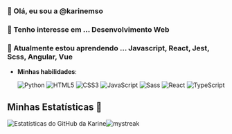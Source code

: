 ### 👋 Olá, eu sou a @karinemso
### 👀 Tenho interesse em ... Desenvolvimento Web
### 🌱 Atualmente estou aprendendo ... Javascript, React, Jest, Scss, Angular, Vue

- **Minhas habilidades**:
    
   ![Python](https://img.shields.io/badge/Python%20-%2314354C.svg?style=for-the-badge&logo=python&logoColor=white)
   ![HTML5](https://img.shields.io/badge/HTML5%20-%23E34F26.svg?style=for-the-badge&logo=html5&logoColor=white)
   ![CSS3](https://img.shields.io/badge/CSS%20-%231572B6.svg?style=for-the-badge&logo=css3&logoColor=white)
   ![JavaScript](https://img.shields.io/badge/JavaScript%20-%23F7DF1E.svg?style=for-the-badge&logo=javascript&logoColor=black)
   ![Sass](https://img.shields.io/badge/Sass%20-%23CC6699.svg?style=for-the-badge&logo=sass&logoColor=white)
   ![React](https://img.shields.io/badge/React%20-%2320232a.svg?style=for-the-badge&logo=react&logoColor=%2361DAFB)
   ![TypeScript](https://img.shields.io/badge/TypeScript%20-%23007ACC.svg?style=for-the-badge&logo=typescript&logoColor=white)

    
    
 ## Minhas Estatísticas 🚀
![Estatísticas do GitHub da Karine](https://github-readme-stats.vercel.app/api?username=karinemso&show_icons=true&theme=tokyonight)<img src="https://github-readme-streak-stats.herokuapp.com/?user=karinemso&theme=tokyonight" alt="mystreak"/>

